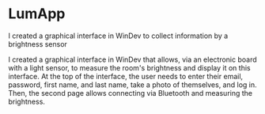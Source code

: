 # LumApp
I created a graphical interface in WinDev to collect information by a brightness sensor


I created a graphical interface in WinDev that allows, via an electronic board with a light sensor, to measure the room's brightness and display it on this interface. At the top of the interface, the user needs to enter their email, password, first name, and last name, take a photo of themselves, and log in. Then, the second page allows connecting via Bluetooth and measuring the brightness.
